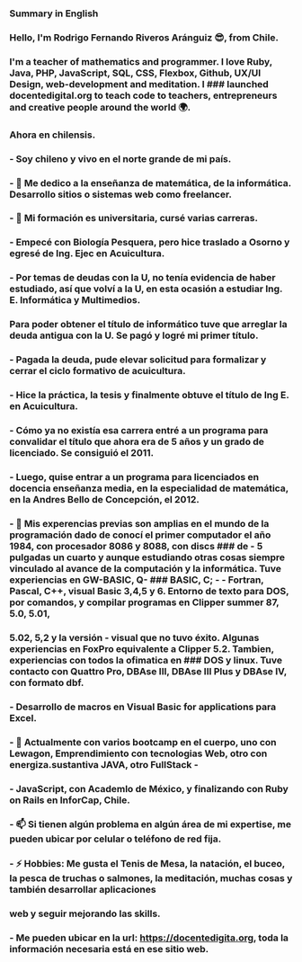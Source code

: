 ### Summary in English
### Hello, I'm Rodrigo Fernando Riveros Aránguiz 😎, from Chile.

### I'm a teacher of mathematics and programmer. I love Ruby, Java, PHP, JavaScript, SQL, CSS, Flexbox, Github, UX/UI Design, web-development and meditation. I  ### launched docentedigital.org to teach code to teachers, entrepreneurs and creative people around the world 🌍.
###  Ahora en chilensis.

### -  Soy chileno y vivo en el norte grande de mi país.

### - 🌱 Me dedico a la enseñanza de matemática, de la informática. Desarrollo sitios o sistemas web como freelancer.
### - 👯 Mi formación es universitaria, cursé varias carreras. 
### - Empecé con Biología Pesquera, pero hice traslado a Osorno y egresé de Ing. Ejec en Acuicultura.
### - Por temas de deudas con la U, no tenía evidencia de haber estudiado, así que volví a la U, en esta ocasión a estudiar Ing. E. Informática y Multimedios.
###   Para poder obtener el título de informático tuve que arreglar la deuda antigua con la U. Se pagó y logré mi primer título.
### - Pagada la deuda, pude elevar solicitud para formalizar y cerrar el ciclo formativo de acuicultura.
### - Hice la práctica, la tesis y finalmente obtuve el título de Ing E. en Acuicultura. 
### - Cómo ya no existía esa carrera entré a un programa para convalidar el título que ahora era de 5 años y un grado de licenciado. Se consiguió el 2011.
### - Luego, quise entrar a un programa para licenciados en docencia enseñanza media, en la especialidad de matemática, en la Andres Bello de Concepción, el 2012.
### - 🤔 Mis experencias previas son amplias en el mundo de la programación dado de conocí el primer computador el año 1984, con procesador 8086 y 8088, con discs ###   de - 5 pulgadas un cuarto y aunque estudiando otras cosas siempre vinculado al avance de la computación y la informática. Tuve experiencias en GW-BASIC, Q-  ###   BASIC, C; - - Fortran, Pascal, C++, visual Basic 3,4,5 y 6. Entorno de texto para DOS, por comandos, y compilar programas en Clipper summer 87, 5.0, 5.01,   
###   5.02, 5,2 y la versión - visual que no tuvo éxito. Algunas experiencias en FoxPro equivalente a Clipper 5.2. Tambien, experiencias con todos la ofimatica en ###   DOS y linux. Tuve contacto con Quattro Pro, DBAse III, DBAse III Plus y DBAse IV, con formato dbf.
### - Desarrollo de macros en Visual Basic for applications para Excel.
### - 💬 Actualmente con varios bootcamp en el cuerpo, uno con Lewagon, Emprendimiento con tecnologias Web, otro con energiza.sustantiva JAVA, otro FullStack - 
### - JavaScript, con Academlo de México, y finalizando con Ruby on Rails en InforCap, Chile.
### - 📫 Si tienen algún problema en algún área de mi expertise, me pueden ubicar por celular o teléfono de red fija.

### - ⚡ Hobbies: Me gusta el Tenis de Mesa, la natación, el buceo, la pesca de truchas o salmones, la meditación, muchas cosas y también desarrollar aplicaciones 
###   web y seguir mejorando las skills.
### - Me pueden ubicar en la url: https://docentedigita.org, toda la información necesaria está en ese sitio web.


